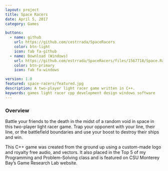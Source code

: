 ```yaml
---
layout: project
title: Space Racers
date: April 5, 2017
category: Games

buttons:
  - name: github
    url: https://github.com/cestrrada/SpaceRacers
    color: btn-light
    icon: fab fa-github
  - name: Download (Windows)
    url: https://github.com/estrrada/SpaceRacers/files/1567718/Space.Racers.zip
    color: btn-primary
    icon: fab fa-windows

version: 1.0
featured: space-racers/featured.jpg
description: A two-player light racer game written in C++.
keywords: games light racer cpp development design windows software
---
```


### Overview

Battle your friends to the death in the midst of a random void in space in this two-player light racer game. Trap your opponent with your line, their line, or the battlefield boundaries and use your boost to destroy their ships and win.

This C++ game was created from the ground up using a custom-made logo and royalty free audio, and vectors. It also placed in the Top 5 of my Programming and Problem-Solving class and is featured on CSU Monterey Bay’s Game Research Lab website.